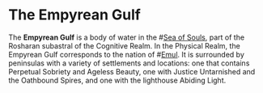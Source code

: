 # The Empyrean Gulf
The **Empyrean Gulf** is a body of water in the #[Sea of Souls](locations/sea-of-souls), part of the Rosharan subastral of the Cognitive Realm. In the Physical Realm, the Empyrean Gulf corresponds to the nation of #[Emul](locations/emul). It is surrounded by peninsulas with a variety of settlements and locations: one that contains Perpetual Sobriety and Ageless Beauty, one with Justice Untarnished and the Oathbound Spires, and one with the lighthouse Abiding Light.

